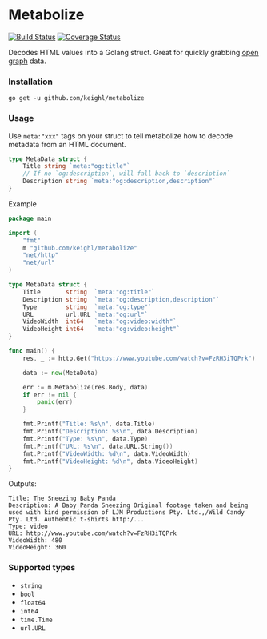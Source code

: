 # Metabolize

[![Build Status](https://travis-ci.org/keighl/metabolize.png?branch=master)](https://travis-ci.org/keighl/metabolize) [![Coverage Status](https://coveralls.io/repos/keighl/metabolize/badge.svg)](https://coveralls.io/r/keighl/metabolize)

Decodes HTML <meta> values into a Golang struct. Great for quickly grabbing [open graph](http://ogp.me/) data.

### Installation

    go get -u github.com/keighl/metabolize

### Usage

Use `meta:"xxx"` tags on your struct to tell metabolize how to decode metadata from an HTML document.

```go
type MetaData struct {
    Title string `meta:"og:title"`
    // If no `og:description`, will fall back to `description`
    Description string `meta:"og:description,description"`
}
```

Example

```go
package main

import (
    "fmt"
    m "github.com/keighl/metabolize"
    "net/http"
    "net/url"
)

type MetaData struct {
    Title       string  `meta:"og:title"`
    Description string  `meta:"og:description,description"`
    Type        string  `meta:"og:type"`
    URL         url.URL `meta:"og:url"`
    VideoWidth  int64   `meta:"og:video:width"`
    VideoHeight int64   `meta:"og:video:height"`
}

func main() {
    res, _ := http.Get("https://www.youtube.com/watch?v=FzRH3iTQPrk")

    data := new(MetaData)

    err := m.Metabolize(res.Body, data)
    if err != nil {
        panic(err)
    }

    fmt.Printf("Title: %s\n", data.Title)
    fmt.Printf("Description: %s\n", data.Description)
    fmt.Printf("Type: %s\n", data.Type)
    fmt.Printf("URL: %s\n", data.URL.String())
    fmt.Printf("VideoWidth: %d\n", data.VideoWidth)
    fmt.Printf("VideoHeight: %d\n", data.VideoHeight)
}
```

Outputs:

```
Title: The Sneezing Baby Panda
Description: A Baby Panda Sneezing Original footage taken and being used with kind permission of LJM Productions Pty. Ltd.,/Wild Candy Pty. Ltd. Authentic t-shirts http:/...
Type: video
URL: http://www.youtube.com/watch?v=FzRH3iTQPrk
VideoWidth: 480
VideoHeight: 360
```

### Supported types

* `string`
* `bool`
* `float64`
* `int64`
* `time.Time`
* `url.URL`

